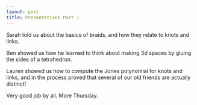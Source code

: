 ```yaml
---
layout: post
title: Presentations Part 1
---
```


Sarah told us about the basics of braids, and how they relate to knots and links.

Ben showed us how he learned to think about making 3d spaces by gluing the sides
of a tetrahedron.

Lauren showed us how to compute the Jones polynomial for knots and links, and in
the process proved that several of our old friends are actually distinct!

Very good job by all. More Thursday.
